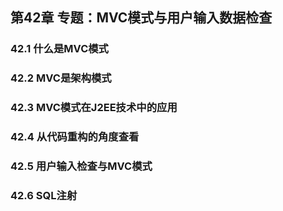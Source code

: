 ## 第42章 专题：MVC模式与用户输入数据检查



### 42.1 什么是MVC模式



### 42.2 MVC是架构模式



### 42.3 MVC模式在J2EE技术中的应用



### 42.4 从代码重构的角度查看



### 42.5 用户输入检查与MVC模式



### 42.6 SQL注射



